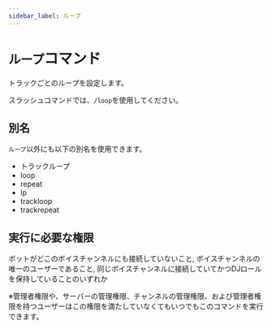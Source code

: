 ```yaml
---
sidebar_label: ループ
---
```

# `ループ`コマンド
トラックごとのループを設定します。

スラッシュコマンドでは、`/loop`を使用してください。

## 別名
`ループ`以外にも以下の別名を使用できます。

- トラックループ
- loop
- repeat
- lp
- trackloop
- trackrepeat




## 実行に必要な権限
ボットがどこのボイスチャンネルにも接続していないこと, ボイスチャンネルの唯一のユーザーであること, 同じボイスチャンネルに接続していてかつDJロールを保持していることのいずれか

※管理者権限や、サーバーの管理権限、チャンネルの管理権限、および管理者権限を持つユーザーはこの権限を満たしていなくてもいつでもこのコマンドを実行できます。
  
